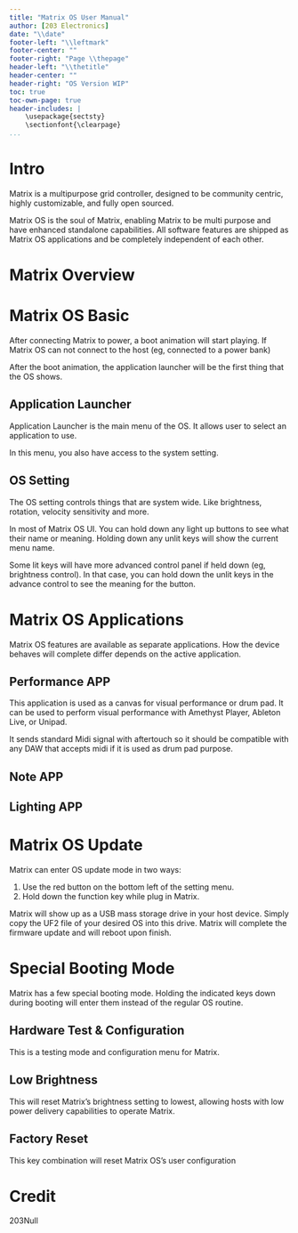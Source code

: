 ```yaml
---
title: "Matrix OS User Manual"
author: [203 Electronics]
date: "\\date"
footer-left: "\\leftmark"
footer-center: ""
footer-right: "Page \\thepage"
header-left: "\\thetitle"
header-center: ""   
header-right: "OS Version WIP"
toc: true
toc-own-page: true
header-includes: |
    \usepackage{sectsty}
    \sectionfont{\clearpage}
...
```

# Intro

Matrix is a multipurpose grid controller, designed to be community centric, highly customizable, and fully open sourced. 

Matrix OS is the soul of Matrix, enabling Matrix to be multi purpose and have enhanced standalone capabilities. All software features are shipped as Matrix OS applications and be completely independent of each other. 

# Matrix Overview

# Matrix OS Basic
After connecting Matrix to power, a boot animation will start playing. 
If Matrix OS can not connect to the host (eg, connected to a power bank)

After the boot animation, the application launcher will be the first thing that the OS shows.

## Application Launcher
Application Launcher is the main menu of the OS. It allows user to select an application to use.

In this menu, you also have access to the system setting. 

## OS Setting
The OS setting controls things that are system wide. Like brightness, rotation, velocity sensitivity and more.


In most of Matrix OS UI. You can hold down any light up buttons to see what their name or meaning. Holding down any unlit keys will show the current menu name.

Some lit keys will have more advanced control panel if held down (eg, brightness control). In that case, you can hold down the unlit keys in the advance control to see the meaning for the button.

# Matrix OS Applications
Matrix OS features are available as separate applications. How the device behaves will complete differ depends on the active application.

## Performance APP
This application is used as a canvas for visual performance or drum pad. It can be used to perform visual performance with Amethyst Player, Ableton Live, or Unipad. 

It sends standard Midi signal with aftertouch so it should be compatible with any DAW that accepts midi if it is used as drum pad purpose.

## Note APP


## Lighting APP

# Matrix OS Update

Matrix can enter OS update mode in two ways:
1. Use the red button on the bottom left of the setting menu.
2. Hold down the function key while plug in Matrix.

Matrix will show up as a USB mass storage drive in your host device. Simply copy the UF2 file of your desired OS into this drive. Matrix will complete the firmware update and will reboot upon finish.

# Special Booting Mode
Matrix has a few special booting mode. Holding the indicated keys down during booting will enter them instead of the regular OS routine.

## Hardware Test & Configuration
This is a testing mode and configuration menu for Matrix.

## Low Brightness
This will reset Matrix’s brightness setting to lowest, allowing hosts with low power delivery capabilities to operate Matrix.

## Factory Reset
This key combination will reset Matrix OS’s user configuration

# Credit
203Null